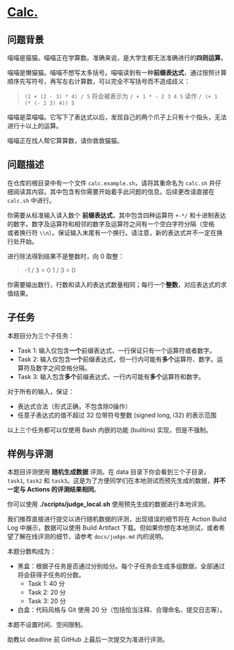 # [Calc.](https://www.nicovideo.jp/watch/sm12050471)

## 问题背景

喵喵是猫猫。喵喵正在学算数。准确来说，是大学生都无法准确进行的**四则运算**。

喵喵是懒猫猫。喵喵不想写太多括号。喵喵读到有一种**前缀表达式**，通过按照计算顺序先写符号，再写左右计算数，可以完全不写括号而不造成歧义：

> `(1 + (2 - 3) * 4) / 5`
> 将会被表示为
> `/ + 1 * - 2 3 4 5`
> 读作
> `/ (+ 1 (* (- 2 3) 4)) 5`

喵喵是菜喵喵。它写下了表达式以后，发现自己的两个爪子上只有十个指头，无法进行十以上的运算。

喵喵正在找人帮它算算数，请你救救猫猫。

## 问题描述

在仓库的根目录中有一个文件 `calc.example.sh`，请将其重命名为 `calc.sh` 并仔细阅读其内容。其中包含有你需要开始着手此问题的信息。后续更改请直接在 `calc.sh` 中进行。

你需要从标准输入读入数个 **前缀表达式**，其中包含四种运算符 `+-*/` 和十进制表达的数字。数字及运算符和相邻的数字及运算符之间有一个空白字符分隔（空格 ` ` 或者换行符 `\\n`）。保证输入末尾有一个换行。请注意，新的表达式并不一定在换行处开始。

进行除法得到结果不是整数时，向 0 取整：

> -1 / 3 = 0
> 1 / 3 = 0

你需要输出数行，行数和读入的表达式数量相同；每行一个**整数**，对应表达式的求值结果。

## 子任务

本题目分为三个子任务：

- Task 1: 输入仅包含**一个**前缀表达式，一行保证只有一个运算符或者数字。
- Task 2: 输入仅包含**一个**前缀表达式，但一行内可能有**多个**运算符、数字。运算符及数字之间空格分隔。
- Task 3: 输入包含**多个**前缀表达式，一行内可能有**多个**运算符和数字。

对于所有的输入，保证：
- 表达式合法（形式正确，不包含除0操作）
- 任意子表达式的值不超过 32 位带符号整数 (signed long, i32) 的表示范围

以上三个任务都可以仅使用 Bash 内嵌的功能 (builtins) 实现，但是不强制。

## 样例与评测

本题目评测使用 **随机生成数据** 评测。在 data 目录下你会看到三个子目录，`task1`, `task2` 和 `task3`。这是为了方便同学们在本地测试而预先生成的数据，**并不一定与 Actions 的评测结果相同**。

你可以使用 **./scripts/judge_local.sh** 使用预先生成的数据进行本地评测。

我们推荐直接进行提交以进行随机数据的评测，出现错误的细节将在 Action Build Log 中展示，数据可以使用 Build Artifact 下载。但如果你想在本地测试，或者希望了解在线评测的细节，请参考 `docs/judge.md` 内的说明。

本题分数构成为：

- 黑盒：根据子任务是否通过分别给分。每个子任务会生成多组数据，全部通过将会获得子任务的分数。
  - Task 1: 40 分
  - Task 2: 20 分
  - Task 3: 20 分
- 白盒：代码风格与 Git 使用 20 分（包括恰当注释、合理命名、提交日志等）。

本题不设置时间、空间限制。

助教以 deadline 前 GitHub 上最后一次提交为准进行评测。
